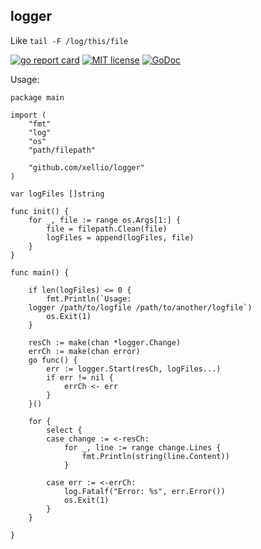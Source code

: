 ## logger

Like ```tail -F /log/this/file```

[![go report card](https://goreportcard.com/badge/github.com/xellio/logger "go report card")](https://goreportcard.com/report/github.com/xellio/logger)
[![MIT license](http://img.shields.io/badge/license-MIT-brightgreen.svg)](http://opensource.org/licenses/MIT)
[![GoDoc](https://godoc.org/github.com/xellio/logger?status.svg)](https://godoc.org/github.com/xellio/logger)

Usage:
```
package main

import (
    "fmt"
    "log"
    "os"
    "path/filepath"

    "github.com/xellio/logger"
)

var logFiles []string

func init() {
    for _, file := range os.Args[1:] {
        file = filepath.Clean(file)
        logFiles = append(logFiles, file)
    }
}

func main() {

    if len(logFiles) <= 0 {
        fmt.Println(`Usage:
    logger /path/to/logfile /path/to/another/logfile`)
        os.Exit(1)
    }

    resCh := make(chan *logger.Change)
    errCh := make(chan error)
    go func() {
        err := logger.Start(resCh, logFiles...)
        if err != nil {
            errCh <- err
        }
    }()

    for {
        select {
        case change := <-resCh:
            for _, line := range change.Lines {
                fmt.Println(string(line.Content))
            }

        case err := <-errCh:
            log.Fatalf("Error: %s", err.Error())
            os.Exit(1)
        }
    }

}

```

